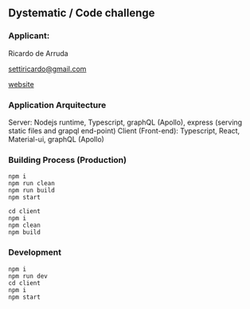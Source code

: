## Dystematic / Code challenge

### Applicant:

Ricardo de Arruda

settiricardo@gmail.com

[website](http://dearruda.me)

### Application Arquitecture

Server: Nodejs runtime, Typescript, graphQL (Apollo), express (serving static files and grapql end-point)
Client (Front-end): Typescript, React, Material-ui, graphQL (Apollo)

### Building Process (Production)

```
npm i
npm run clean
npm run build
npm start

cd client
npm i
npm clean
npm build
```

### Development

```
npm i
npm run dev
cd client
npm i
npm start
```
